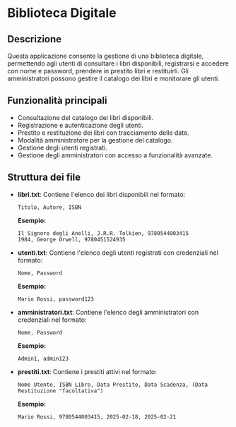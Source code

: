 # Biblioteca Digitale

## Descrizione
Questa applicazione consente la gestione di una biblioteca digitale, 
permettendo agli utenti di consultare i libri disponibili, 
registrarsi e accedere con nome e password, prendere in prestito libri e restituirli. 
Gli amministratori possono gestire il catalogo dei libri e monitorare gli utenti.

## Funzionalità principali
- Consultazione del catalogo dei libri disponibili.
- Registrazione e autenticazione degli utenti.
- Prestito e restituzione dei libri con tracciamento delle date.
- Modalità amministratore per la gestione del catalogo.
- Gestione degli utenti registrati.
- Gestione degli amministratori con accesso a funzionalità avanzate.

## Struttura dei file
- **libri.txt**: Contiene l'elenco dei libri disponibili nel formato:
  ```
  Titolo, Autore, ISBN
  ```
  **Esempio:**
  ```
  Il Signore degli Anelli, J.R.R. Tolkien, 9780544003415
  1984, George Orwell, 9780451524935
  ```

- **utenti.txt**: Contiene l'elenco degli utenti registrati con credenziali nel formato:
  ```
  Nome, Password
  ```
  **Esempio:**
  ```
  Mario Rossi, password123
  ```

- **amministratori.txt**: Contiene l'elenco degli amministratori con credenziali nel formato:
  ```
  Nome, Password
  ```
  **Esempio:**
  ```
  Admin1, admin123
  ```

- **prestiti.txt**: Contiene i prestiti attivi nel formato:
  ```
  Nome Utente, ISBN Libro, Data Prestito, Data Scadenza, (Data Restituzione "facoltativa")
  ```
  **Esempio:**
  ```
  Mario Rossi, 9780544003415, 2025-02-18, 2025-02-21
  ```
